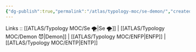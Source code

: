```yaml
---
{"dg-publish":true,"permalink":"/atlas/typology-moc/se-demon/","created":"","updated":"2023-03-08T10:14:41.536+01:00"}
---
```


Links :: [[ATLAS/Typology MOC/Se 🌪️\|Se 🌪️]] | [[ATLAS/Typology MOC/Demon 😈\|Demon]] | [[ATLAS/Typology MOC/ENFP\|ENFP]] | [[ATLAS/Typology MOC/ENTP\|ENTP]]
